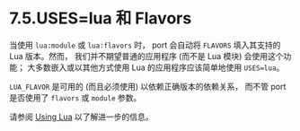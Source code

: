 # 7.5.USES=lua 和 Flavors

当使用 `lua:module` 或 `lua:flavors` 时， port 会自动将 `FLAVORS` 填入其支持的 Lua 版本。然而， 我们并不期望普通的应用程序 (而不是 Lua 模块) 会使用这个功能； 大多数嵌入或以其他方式使用 Lua 的应用程序应该简单地使用 `USES=lua`。

`LUA_FLAVOR` 是可用的 (而且必须使用) 以依赖正确版本的依赖关系， 而不管 port 是否使用了 `flavors` 或 `module` 参数。

请参阅 [Using Lua](https://docs.freebsd.org/en/books/porters-handbook/special/index.html#using-lua) 以了解进一步的信息。
